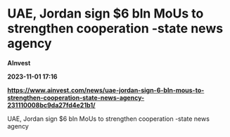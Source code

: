# UAE, Jordan sign $6 bln MoUs to strengthen cooperation -state news agency
**AInvest**

**2023-11-01 17:16**

**https://www.ainvest.com/news/uae-jordan-sign-6-bln-mous-to-strengthen-cooperation-state-news-agency-231110008bc9da27fd4e21b1/**

UAE, Jordan sign $6 bln MoUs to strengthen cooperation -state news agency